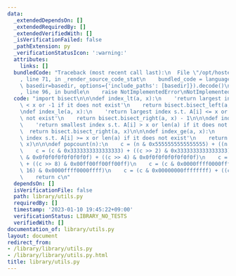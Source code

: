 ```yaml
---
data:
  _extendedDependsOn: []
  _extendedRequiredBy: []
  _extendedVerifiedWith: []
  _isVerificationFailed: false
  _pathExtension: py
  _verificationStatusIcon: ':warning:'
  attributes:
    links: []
  bundledCode: "Traceback (most recent call last):\n  File \"/opt/hostedtoolcache/PyPy/3.7.13/x64/site-packages/onlinejudge_verify/documentation/build.py\"\
    , line 71, in _render_source_code_stat\n    bundled_code = language.bundle(stat.path,\
    \ basedir=basedir, options={'include_paths': [basedir]}).decode()\n  File \"/opt/hostedtoolcache/PyPy/3.7.13/x64/site-packages/onlinejudge_verify/languages/python.py\"\
    , line 96, in bundle\n    raise NotImplementedError\nNotImplementedError\n"
  code: "import bisect\n\n\ndef index_lt(a, x):\n    'return largest index s.t. A[i]\
    \ < x or -1 if it does not exist'\n    return bisect.bisect_left(a, x) - 1\n\n\
    \ndef index_le(a, x):\n    'return largest index s.t. A[i] <= x or -1 if it does\
    \ not exist'\n    return bisect.bisect_right(a, x) - 1\n\n\ndef index_gt(a, x):\n\
    \    'return smallest index s.t. A[i] > x or len(a) if it does not exist'\n  \
    \  return bisect.bisect_right(a, x)\n\n\ndef index_ge(a, x):\n    'return smallest\
    \ index s.t. A[i] >= x or len(a) if it does not exist'\n    return bisect.bisect_left(a,\
    \ x)\n\n\ndef popcount(n):\n    c = (n & 0x5555555555555555) + ((n >> 1) & 0x5555555555555555)\n\
    \    c = (c & 0x3333333333333333) + ((c >> 2) & 0x3333333333333333)\n    c = (c\
    \ & 0x0f0f0f0f0f0f0f0f) + ((c >> 4) & 0x0f0f0f0f0f0f0f0f)\n    c = (c & 0x00ff00ff00ff00ff)\
    \ + ((c >> 8) & 0x00ff00ff00ff00ff)\n    c = (c & 0x0000ffff0000ffff) + ((c >>\
    \ 16) & 0x0000ffff0000ffff)\n    c = (c & 0x00000000ffffffff) + ((c >> 32) & 0x00000000ffffffff)\n\
    \    return c\n"
  dependsOn: []
  isVerificationFile: false
  path: library/utils.py
  requiredBy: []
  timestamp: '2023-01-10 19:45:22+09:00'
  verificationStatus: LIBRARY_NO_TESTS
  verifiedWith: []
documentation_of: library/utils.py
layout: document
redirect_from:
- /library/library/utils.py
- /library/library/utils.py.html
title: library/utils.py
---
```

